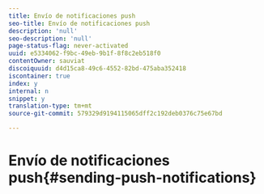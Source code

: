 ```yaml
---
title: Envío de notificaciones push
seo-title: Envío de notificaciones push
description: 'null'
seo-description: 'null'
page-status-flag: never-activated
uuid: e5334062-f9bc-49eb-9b1f-8f8c2eb518f0
contentOwner: sauviat
discoiquuid: d4d15ca8-49c6-4552-82bd-475aba352418
iscontainer: true
index: y
internal: n
snippet: y
translation-type: tm+mt
source-git-commit: 579329d9194115065dff2c192deb0376c75e67bd

---
```



# Envío de notificaciones push{#sending-push-notifications}

